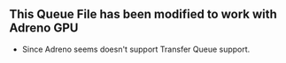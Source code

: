 ## This Queue File has been modified to work with Adreno GPU ##
- Since Adreno seems doesn't support Transfer Queue support.
